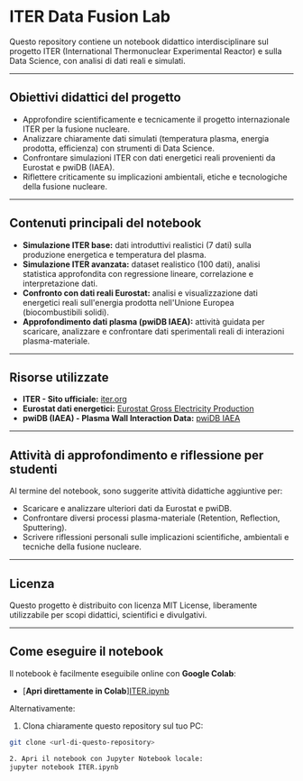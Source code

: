 # ITER Data Fusion Lab 

Questo repository contiene un notebook didattico interdisciplinare sul progetto ITER (International Thermonuclear Experimental Reactor) e sulla Data Science, con analisi di dati reali e simulati.

---

## Obiettivi didattici del progetto

- Approfondire scientificamente e tecnicamente il progetto internazionale ITER per la fusione nucleare.
- Analizzare chiaramente dati simulati (temperatura plasma, energia prodotta, efficienza) con strumenti di Data Science.
- Confrontare simulazioni ITER con dati energetici reali provenienti da Eurostat e pwiDB (IAEA).
- Riflettere criticamente su implicazioni ambientali, etiche e tecnologiche della fusione nucleare.

---

## Contenuti principali del notebook

- **Simulazione ITER base:** dati introduttivi realistici (7 dati) sulla produzione energetica e temperatura del plasma.
- **Simulazione ITER avanzata:** dataset realistico (100 dati), analisi statistica approfondita con regressione lineare, correlazione e interpretazione dati.
- **Confronto con dati reali Eurostat:** analisi e visualizzazione dati energetici reali sull'energia prodotta nell'Unione Europea (biocombustibili solidi).
- **Approfondimento dati plasma (pwiDB IAEA):** attività guidata per scaricare, analizzare e confrontare dati sperimentali reali di interazioni plasma-materiale.

---

## Risorse utilizzate

- **ITER - Sito ufficiale:** [iter.org](https://www.iter.org/)
- **Eurostat dati energetici:** [Eurostat Gross Electricity Production](https://ec.europa.eu/eurostat/databrowser/view/nrg_ind_pehcf/)
- **pwiDB (IAEA) - Plasma Wall Interaction Data:** [pwiDB IAEA](https://db-amdis.org/pwidb/psi/?process=0&species=3&surface=&doi=&author=)

---

## Attività di approfondimento e riflessione per studenti

Al termine del notebook, sono suggerite attività didattiche aggiuntive per:

- Scaricare e analizzare ulteriori dati da Eurostat e pwiDB.
- Confrontare diversi processi plasma-materiale (Retention, Reflection, Sputtering).
- Scrivere riflessioni personali sulle implicazioni scientifiche, ambientali e tecniche della fusione nucleare.

---

## Licenza
Questo progetto è distribuito con licenza MIT License, liberamente utilizzabile per scopi didattici, scientifici e divulgativi.

---

## Come eseguire il notebook

Il notebook è facilmente eseguibile online con **Google Colab**:

- [**Apri direttamente in Colab**][ITER.ipynb](https://colab.research.google.com/drive/16hv_7drm_PAOF42FkZBx_PdH-WcNP7JF?usp=sharing)

Alternativamente:

1. Clona chiaramente questo repository sul tuo PC:
```bash
git clone <url-di-questo-repository>

2. Apri il notebook con Jupyter Notebook locale:
jupyter notebook ITER.ipynb
